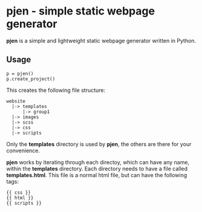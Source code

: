 # **pjen** - simple static webpage generator

**pjen** is a simple and lightweight static webpage generator written in Python.

## Usage

	p = pjen()
	p.create_project()

This creates the following file structure:
```
website
  |-> templates
	  |-> group1
  |-> images
  |-> scss
  |-> css
  |-> scripts
```
Only the **templates** directory is used by **pjen**, the others are there for your convenience.

**pjen** works by iterating through each directoy, which can have any name, within the **templates** directory. Each directory needs to have a file called **templates.html**. This file is a normal html file, but can have the following tags:

```
{{ css }}
{{ html }}
{{ scripts }}
```